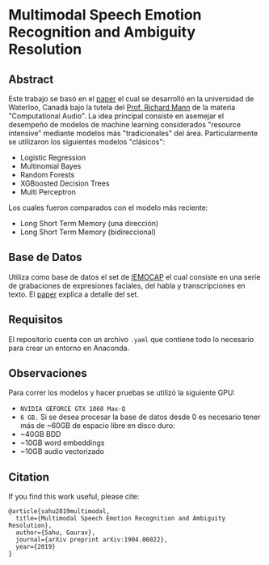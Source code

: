 # Multimodal Speech Emotion Recognition and Ambiguity Resolution

## Abstract
Este trabajo se basó en el [paper](https://arxiv.org/abs/1904.06022) el cual se desarrolló en la universidad de Waterloo, Canadá bajo la tutela del [Prof. Richard Mann](https://cs.uwaterloo.ca/~mannr/) de la materia "Computational Audio".
La idea principal consiste en asemejar el desempeño de modelos de machine learning considerados "resource intensive" mediante modelos más "tradicionales" del área. Particularmente se utilizaron los siguientes modelos "clásicos":
* Logistic Regression
* Multinomial Bayes
* Random Forests
* XGBoosted Decision Trees
* Multi Perceptron

Los cuales fueron comparados con el modelo más reciente:
* Long Short Term Memory (una dirección)
* Long Short Term Memory (bidireccional)


## Base de Datos
Utiliza como base de datos el set de [IEMOCAP](https://link.springer.com/content/pdf/10.1007%2Fs10579-008-9076-6.pdf) el cual consiste en una serie de grabaciones de expresiones faciales, del habla y transcripciones en texto. El [paper](https://arxiv.org/abs/1904.06022) explica a detalle del set.


## Requisitos
El repositorio cuenta con un archivo `.yaml` que contiene todo lo necesario para crear un entorno en Anaconda.

## Observaciones
Para correr los modelos y hacer pruebas se utilizó la siguiente GPU:
* `NVIDIA GEFORCE GTX 1060 Max-Q`
* `6 GB.`
Si se desea procesar la base de datos desde 0 es necesario tener más de ~60GB de espacio libre en disco duro:
* ~40GB BDD
* ~10GB word embeddings
* ~10GB audio vectorizado

## Citation
If you find this work useful, please cite:

```
@article{sahu2019multimodal,
  title={Multimodal Speech Emotion Recognition and Ambiguity Resolution},
  author={Sahu, Gaurav},
  journal={arXiv preprint arXiv:1904.06022},
  year={2019}
}
```
